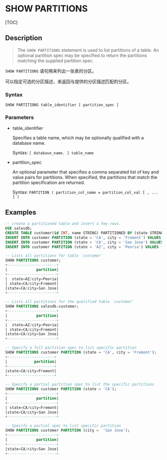 # SHOW PARTITIONS

[TOC]

## Description

> The `SHOW PARTITIONS` statement is used to list partitions of a table. An optional partition spec may be specified to return the partitions matching the supplied partition spec.

`SHOW PARTITIONS` 语句用来列出一张表的分区。

可以指定可选的分区描述，来返回与提供的分区描述匹配的分区。

### Syntax

	SHOW PARTITIONS table_identifier [ partition_spec ]

### Parameters

- table_identifier

	Specifies a table name, which may be optionally qualified with a database name.
	
	Syntax: `[ database_name. ] table_name`

- partition_spec

	An optional parameter that specifies a comma separated list of key and value pairs for partitions. When specified, the partitions that match the partition specification are returned.
	
	Syntax: `PARTITION ( partition_col_name = partition_col_val [ , ... ] )`

## Examples

```sql
-- create a partitioned table and insert a few rows.
USE salesdb;
CREATE TABLE customer(id INT, name STRING) PARTITIONED BY (state STRING, city STRING);
INSERT INTO customer PARTITION (state = 'CA', city = 'Fremont') VALUES (100, 'John');
INSERT INTO customer PARTITION (state = 'CA', city = 'San Jose') VALUES (200, 'Marry');
INSERT INTO customer PARTITION (state = 'AZ', city = 'Peoria') VALUES (300, 'Daniel');

-- Lists all partitions for table `customer`
SHOW PARTITIONS customer;
+----------------------+
|             partition|
+----------------------+
|  state=AZ/city=Peoria|
| state=CA/city=Fremont|
|state=CA/city=San Jose|
+----------------------+

-- Lists all partitions for the qualified table `customer`
SHOW PARTITIONS salesdb.customer;
+----------------------+
|             partition|
+----------------------+
|  state=AZ/city=Peoria|
| state=CA/city=Fremont|
|state=CA/city=San Jose|
+----------------------+

-- Specify a full partition spec to list specific partition
SHOW PARTITIONS customer PARTITION (state = 'CA', city = 'Fremont');
+---------------------+
|            partition|
+---------------------+
|state=CA/city=Fremont|
+---------------------+

-- Specify a partial partition spec to list the specific partitions
SHOW PARTITIONS customer PARTITION (state = 'CA');
+----------------------+
|             partition|
+----------------------+
| state=CA/city=Fremont|
|state=CA/city=San Jose|
+----------------------+

-- Specify a partial spec to list specific partition
SHOW PARTITIONS customer PARTITION (city =  'San Jose');
+----------------------+
|             partition|
+----------------------+
|state=CA/city=San Jose|
+----------------------+
```